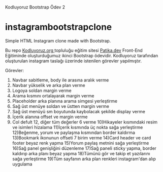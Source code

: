 Kodluyoruz Bootstrap Ödev 2

# instagrambootstrapclone
Simple HTML Instagram clone made with Bootstrap.

Bu repo <a href="https://kodluyoruz.org" target="_blank">Kodluyoruz.org </a> topluluğu eğitim sitesi <a href="https://patika.dev" target="_blank">Patika.dev</a> Front-End Eğitiminde oluşturduğumuz ikinci Bootstrap ödevidir. Kodluyoruz tarafından oluşturulan instagram taslağı üzerinde istenilen görevler yapılmıştır. 

Görevler:
1) Navbar sabitleme, body ile arasına aralık verme
2) Navbar yükselik ve arka plan verme
3) Logoya soldan margin verme
4) Arama kısmını ortalayarak margin verme
5) Placeholder arka planına arama simgesi yerleştirme
6) Sağ üst menüye soldan ve üstten margin verme
7) Sağ üst menüyü sm boyutunda kaybolacak şekilde display verme
8) İçerik alanına offset ve margin verme
9) Col defult 12, diğer tüm değerler 6 verme
10)Hikayeler kısmındaki resim ve isimleri hizalama
11)İçerik kısmında üç nokta sağa yerleştirme
12)Beğenme, yorum ve paylaşma kısmından border kaldırma
13)Bookmark ikonunun offseti 7 birim verme
14)Card header ve card footer beyaz renk yapma
15)Yorum paylaş metnini sağa yerleştirme
16)Sağ panel genişliğini düzenleme
17)Sağ paneli sticky yapma, border kaldırıp arka planı beyaz yapma
18)Tümünü gör ve takip et yazılarını sağa yerleştirme
19)Tüm sayfanın arka plan renkleri instagram'dan alıp uygulama